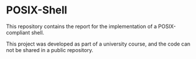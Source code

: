 # POSIX-Shell

This repository contains the report for the implementation of a POSIX-compliant shell. 

This project was developed as part of a university course, and the code can not be shared in a public repository. 
